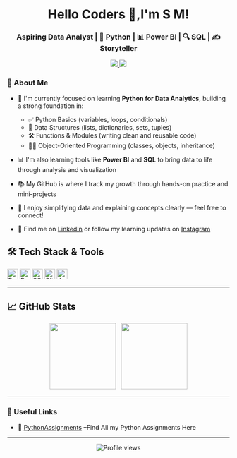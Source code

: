 <!-- 👉 replace “CoderSugata” and links with your own -->

<h1 align="center">Hello Coders 👋,I'm S M!</h1>
<h3 align="center">Aspiring Data Analyst | 🐍 Python | 📊 Power BI | 🔍 SQL | ✍️ Storyteller</h3>

<p align="center">
  <!-- LinkedIn / Twitter / Website icons -->
  <a href="https://www.linkedin.com/in/sugatamondal/">
    <img src="https://img.shields.io/badge/-LinkedIn-0077B5?style=flat-square&logo=linkedin&logoColor=white"/>
  </a>
  <a href="https://www.instagram.com/sugata_12/">
    <img src="https://img.shields.io/badge/-Instagram-E4405F?style=flat-square&logo=instagram&logoColor=white"/>
  </a>
</p>

### 🚀 About Me

* 🐍 I'm currently focused on learning **Python for Data Analytics**, building a strong foundation in:

  * ✅ Python Basics (variables, loops, conditionals)
  * 🧱 Data Structures (lists, dictionaries, sets, tuples)
  * 🛠️ Functions & Modules (writing clean and reusable code)
  * 👨‍🏫 Object-Oriented Programming (classes, objects, inheritance)

* 📊 I'm also learning tools like **Power BI** and **SQL** to bring data to life through analysis and visualization

* 📚 My GitHub is where I track my growth through hands-on practice and mini-projects

* 💬 I enjoy simplifying data and explaining concepts clearly — feel free to connect!

* 🔗 Find me on [LinkedIn](https://www.linkedin.com/in/sugatamondal/) or follow my learning updates on [Instagram](https://www.instagram.com/sugata_12/)


## 🛠️ Tech Stack & Tools
<p>
  <img alt="Python" src="https://img.shields.io/badge/Python-3670A0?style=flat-square&logo=python&logoColor=ffdd54" height="24"/>
  <img alt="Power BI" src="https://img.shields.io/badge/Power%20BI-F2C811?style=flat-square&logo=power-bi&logoColor=black" height="24"/>
  <img alt="SQL" src="https://img.shields.io/badge/SQL-4479A1?style=flat-square&logo=postgresql&logoColor=white" height="24"/>
  <img alt="GitHub" src="https://img.shields.io/badge/GitHub-181717?style=flat-square&logo=github" height="24"/>
  <img alt="Jupyter" src="https://img.shields.io/badge/Jupyter-F37626?style=flat-square&logo=jupyter&logoColor=white" height="24"/>
</p>

---

## 📈 GitHub Stats

<p align="center">
  <img height="150" src="https://github-readme-stats.vercel.app/api?username=CoderSugata&show_icons=true&theme=tokyonight"/>
  &nbsp;
  <img height="150" src="https://github-readme-stats.vercel.app/api/top-langs/?username=CoderSugata&layout=compact&theme=tokyonight"/>
</p>

---

### 🔗 Useful Links
- 📂 [PythonAssignments](https://github.com/CoderSugata/PythonAssignments) –Find All my Python Assignments Here
  

---

<p align="center">
  <img src="https://komarev.com/ghpvc/?username=CoderSugata&color=blue" alt="Profile views"/>
</p>
